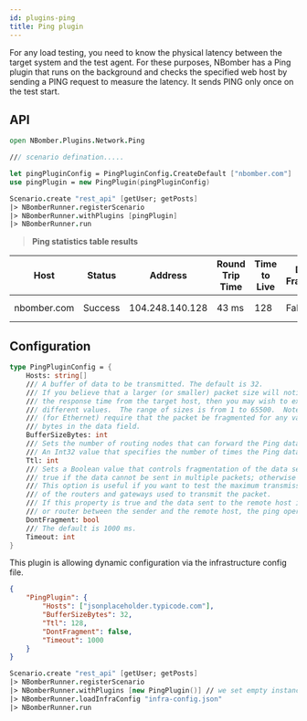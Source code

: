 ```yaml
---
id: plugins-ping
title: Ping plugin
---
```


For any load testing, you need to know the physical latency between the target system and the test agent. For these purposes, NBomber has a Ping plugin that runs on the background and checks the specified web host by sending a PING request to measure the latency. It sends PING only once on the test start.

## API

```fsharp
open NBomber.Plugins.Network.Ping

/// scenario defination.....

let pingPluginConfig = PingPluginConfig.CreateDefault ["nbomber.com"]
use pingPlugin = new PingPlugin(pingPluginConfig)

Scenario.create "rest_api" [getUser; getPosts]
|> NBomberRunner.registerScenario
|> NBomberRunner.withPlugins [pingPlugin]
|> NBomberRunner.run
```

> **Ping statistics table results**

__Host__|__Status__|__Address__|__Round Trip Time__|__Time to Live__|__Don't Fragment__|__Buffer Size__
---|---|---|---|---|---|---
nbomber.com|Success|104.248.140.128|43 ms|128|False|32 bytes

## Configuration

```fsharp
type PingPluginConfig = {
    Hosts: string[]
    /// A buffer of data to be transmitted. The default is 32.
    /// If you believe that a larger (or smaller) packet size will noticeably affect
    /// the response time from the target host, then you may wish to experiment with
    /// different values.  The range of sizes is from 1 to 65500.  Note that values
    /// (for Ethernet) require that the packet be fragmented for any value over 1386
    /// bytes in the data field.
    BufferSizeBytes: int
    /// Sets the number of routing nodes that can forward the Ping data before it is discarded.
    /// An Int32 value that specifies the number of times the Ping data packets can be forwarded. The default is 128.
    Ttl: int
    /// Sets a Boolean value that controls fragmentation of the data sent to the remote host.
    /// true if the data cannot be sent in multiple packets; otherwise false. The default is false
    /// This option is useful if you want to test the maximum transmission unit (MTU)
    /// of the routers and gateways used to transmit the packet.
    /// If this property is true and the data sent to the remote host is larger then the MTU of a gateway
    /// or router between the sender and the remote host, the ping operation fails with status PacketTooBig.
    DontFragment: bool
    /// The default is 1000 ms.
    Timeout: int
}
```

This plugin is allowing dynamic configuration via the infrastructure config file.

```json title="infra-config.json"
{
    "PingPlugin": {
        "Hosts": ["jsonplaceholder.typicode.com"],
        "BufferSizeBytes": 32,
        "Ttl": 128,
        "DontFragment": false,
        "Timeout": 1000
    }
}
```

```fsharp
Scenario.create "rest_api" [getUser; getPosts]
|> NBomberRunner.registerScenario
|> NBomberRunner.withPlugins [new PingPlugin()] // we set empty instance
|> NBomberRunner.loadInfraConfig "infra-config.json"
|> NBomberRunner.run
```